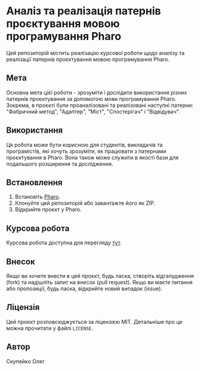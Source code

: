 # Аналіз та реалізація патернів проєктування мовою програмування Pharo

Цей репозиторій містить реалізацію курсової роботи щодо аналізу та реалізації патернів проєктування мовою програмування Pharo.

## Мета

Основна мета цієї роботи - зрозуміти і дослідити використання різних патернів проєктування за допомогою мови програмування Pharo. Зокрема, в проєкті були проаналізовані та реалізовані наступні патерни: "Фабричний метод", "Адаптер", "Міст", "Спостерігач" і "Відвідувач".

## Використання

Ця робота може бути корисною для студентів, викладачів та програмістів, які хочуть зрозуміти, як працювати з патернами проєктування в Pharo. Вона також може служити в якості бази для подальшого розширення та дослідження.

## Встановлення

1. Встановіть [Pharo](https://pharo.org/download).
2. Клонуйте цей репозиторій або завантажте його як ZIP.
3. Відкрийте проєкт у Pharo.

## Курсова робота

Курсова робота доступна для перегляду [тут](https://www.overleaf.com/read/pwvmpdzsxxkw).

## Внесок

Якщо ви хочете внести в цей проєкт, будь ласка, створіть відгалудження (fork) та надішліть запит на внесок (pull request). Якщо ви маєте питання або пропозиції, будь ласка, відкрийте новий випадок (issue).

## Ліцензія

Цей проєкт розповсюджується за ліцензією MIT. Детальніше про це можна прочитати у файлі `LICENSE`.

## Автор

Скупейко Олег

